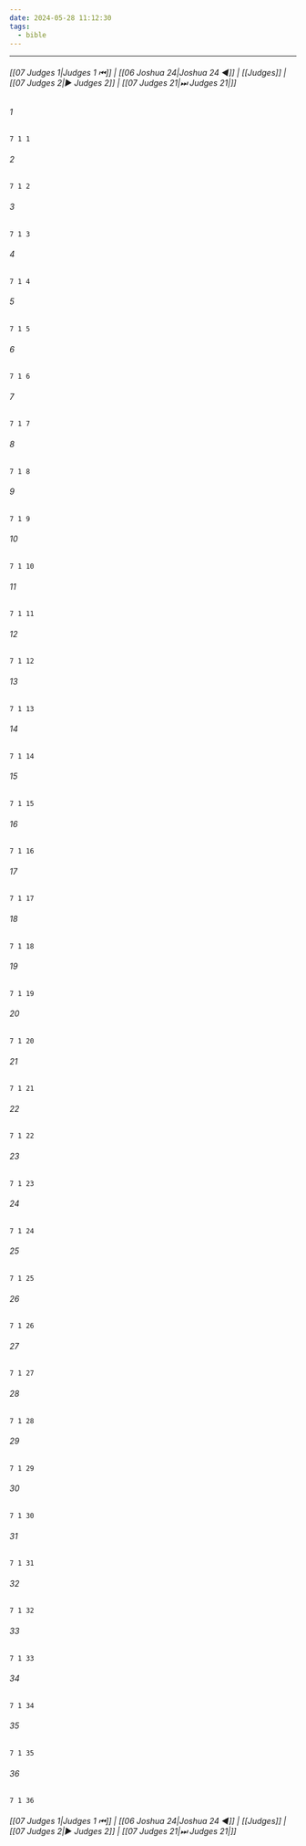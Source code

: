 ```yaml
---
date: 2024-05-28 11:12:30
tags:
  - bible
---
```

___

###### [[07 Judges 1|Judges 1 ⏮]] | [[06 Joshua 24|Joshua 24 ◀]] | [[Judges]] | [[07 Judges 2|▶ Judges 2]] | [[07 Judges 21|⏭ Judges 21|]]

###### 1
``` verse
7 1 1 
```
###### 2
``` verse
7 1 2 
```
###### 3
``` verse
7 1 3 
```
###### 4
``` verse
7 1 4 
```
###### 5
``` verse
7 1 5 
```
###### 6
``` verse
7 1 6 
```
###### 7
``` verse
7 1 7 
```
###### 8
``` verse
7 1 8 
```
###### 9
``` verse
7 1 9 
```
###### 10
``` verse
7 1 10 
```
###### 11
``` verse
7 1 11 
```
###### 12
``` verse
7 1 12 
```
###### 13
``` verse
7 1 13 
```
###### 14
``` verse
7 1 14 
```
###### 15
``` verse
7 1 15 
```
###### 16
``` verse
7 1 16 
```
###### 17
``` verse
7 1 17 
```
###### 18
``` verse
7 1 18 
```
###### 19
``` verse
7 1 19 
```
###### 20
``` verse
7 1 20 
```
###### 21
``` verse
7 1 21 
```
###### 22
``` verse
7 1 22 
```
###### 23
``` verse
7 1 23 
```
###### 24
``` verse
7 1 24 
```
###### 25
``` verse
7 1 25 
```
###### 26
``` verse
7 1 26 
```
###### 27
``` verse
7 1 27 
```
###### 28
``` verse
7 1 28 
```
###### 29
``` verse
7 1 29 
```
###### 30
``` verse
7 1 30 
```
###### 31
``` verse
7 1 31 
```
###### 32
``` verse
7 1 32 
```
###### 33
``` verse
7 1 33 
```
###### 34
``` verse
7 1 34 
```
###### 35
``` verse
7 1 35 
```
###### 36
``` verse
7 1 36 
```

###### [[07 Judges 1|Judges 1 ⏮]] | [[06 Joshua 24|Joshua 24 ◀]] | [[Judges]] | [[07 Judges 2|▶ Judges 2]] | [[07 Judges 21|⏭ Judges 21|]]

